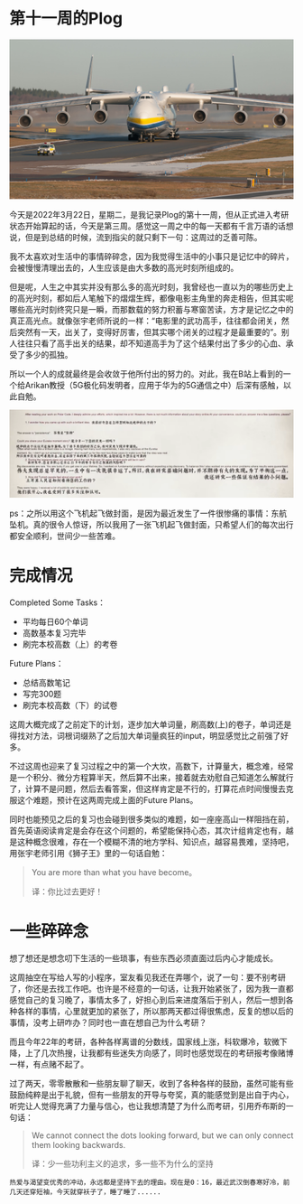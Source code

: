 # 第十一周的Plog

![](./Source/11/preface.jpg)

​		今天是2022年3月22日，星期二，是我记录Plog的第十一周，但从正式进入考研状态开始算起的话，今天是第三周。感觉这一周之中的每一天都有千言万语的话想说，但是到总结的时候，流到指尖的就只剩下一句：这周过的乏善可陈。

​		我不太喜欢对生活中的事情碎碎念，因为我觉得生活中的小事只是记忆中的碎片，会被慢慢清理出去的，人生应该是由大多数的高光时刻所组成的。

​		但是呢，人生之中其实并没有那么多的高光时刻，我曾经也一直以为的哪些历史上的高光时刻，都如后人笔触下的熠熠生辉，都像电影主角里的奔走相告，但其实呢哪些高光时刻终究只是一瞬，而那数载的努力积蓄与寒窗苦读，方才是记忆之中的真正高光点。就像张宇老师所说的一样：“电影里的武功高手，往往都会闭关，然后突然有一天，出关了，变得好厉害，但其实哪个闭关的过程才是最重要的”。别人往往只看了高手出关的结果，却不知道高手为了这个结果付出了多少的心血、承受了多少的孤独。

​		所以一个人的成就最终是会收敛于他所付出的努力的。对此，我在B站上看到的一个给Arikan教授（5G极化码发明者，应用于华为的5G通信之中）后深有感触，以此自勉。

![](./Source/11/share.png)

​	ps：之所以用这个飞机起飞做封面，是因为最近发生了一件很惨痛的事情：东航坠机。真的很令人惊讶，所以我用了一张飞机起飞做封面，只希望人们的每次出行都安全顺利，世间少一些苦难。



# 完成情况

Completed Some Tasks：

- 平均每日60个单词
- 高数基本复习完毕
- 刷完本校高数（上）的考卷

Future Plans：

- 总结高数笔记
- 写完300题
- 刷完本校高数（下）的试卷

​	这周大概完成了之前定下的计划，逐步加大单词量，刷高数(上)的卷子，单词还是得找对方法，词根词缀熟了之后加大单词量疯狂的input，明显感觉比之前强了好多。

​	不过这周也迎来了复习过程之中的第一个大坎，高数下，计算量大，概念难，经常是一个积分、微分方程算半天，然后算不出来，接着就去劝慰自己知道怎么解就行了，计算不是问题，然后去看答案，但这样肯定是不行的，打算花点时间慢慢去克服这个难题，预计在这两周完成上面的Future Plans。

​	同时也能预见之后的复习也会碰到很多类似的难题，如一座座高山一样阻挡在前，首先英语阅读肯定是会存在这个问题的，希望能保持心态，其次计组肯定也有，越是这种概念很难，存在一个模糊不清的地方学科、知识点，越容易畏难，坚持吧，用张宇老师引用《狮子王》里的一句话自勉：

> You are more than what you have become。
>
> 译：你比过去更好！



# 一些碎碎念

​	想了想还是想念叨下生活的一些琐事，有些东西必须直面过后内心才能成长。

​	这周抽空在写给人写的小程序，室友看见我还在弄哪个，说了一句：要不别考研了，你还是去找工作吧。也许是不经意的一句话，让我开始紧张了，因为我一直都感觉自己的复习晚了，事情太多了，好担心到后来进度落后于别人，然后一想到各种各样的事情，心里就更加的紧张了，所以那两天都过得很焦虑，反复的想以后的事情，没考上研咋办？同时也一直在想自己为什么考研？

​	而且今年22年的考研，各种各样离谱的分数线，国家线上涨，科软爆冷，软微下降，上了几次热搜，让我都有些迷失方向感了，同时也感觉现在的考研报考像赌博一样，有点赌不起了。

​	过了两天，零零散散和一些朋友聊了聊天，收到了各种各样的鼓励，虽然可能有些鼓励纯粹是出于礼貌，但有一些朋友的开导与夸奖，真的能感觉到是出自于内心，听完让人觉得充满了力量与信心，也让我想清楚了为什么而考研，引用乔布斯的一句话：

> We cannot connect the dots looking forward, but we can only connect them looking backwards.
>
> 译：少一些功利主义的追求，多一些不为什么的坚持

 	热爱与渴望变优秀的冲动，永远都是坚持下去的理由。现在是0：16，最近武汉倒春寒好冷，前几天还穿短袖，今天就穿袄子了，睡了睡了......